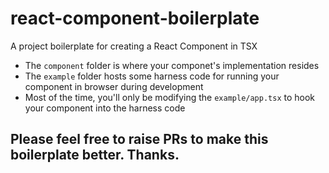# react-component-boilerplate
A project boilerplate for creating a React Component in TSX

* The `component` folder is where your componet's implementation resides
* The `example` folder hosts some harness code for running your component in browser during development
* Most of the time, you'll only be modifying the `example/app.tsx` to hook your component into the harness code

## Please feel free to raise PRs to make this boilerplate better. Thanks.

